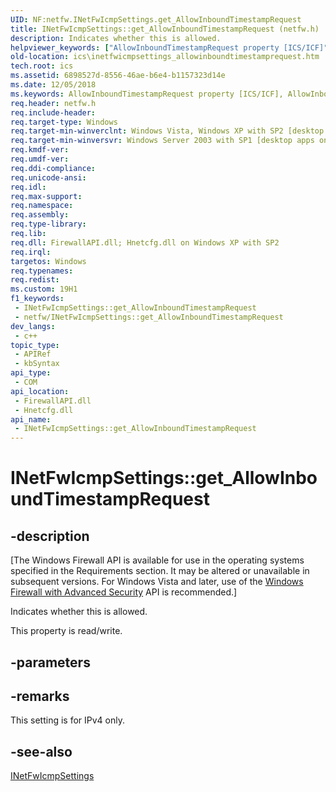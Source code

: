 ```yaml
---
UID: NF:netfw.INetFwIcmpSettings.get_AllowInboundTimestampRequest
title: INetFwIcmpSettings::get_AllowInboundTimestampRequest (netfw.h)
description: Indicates whether this is allowed.
helpviewer_keywords: ["AllowInboundTimestampRequest property [ICS/ICF]","AllowInboundTimestampRequest property [ICS/ICF]","INetFwIcmpSettings interface","INetFwIcmpSettings interface [ICS/ICF]","AllowInboundTimestampRequest property","INetFwIcmpSettings.AllowInboundTimestampRequest","INetFwIcmpSettings.get_AllowInboundTimestampRequest","INetFwIcmpSettings::AllowInboundTimestampRequest","INetFwIcmpSettings::get_AllowInboundTimestampRequest","INetFwIcmpSettings::put_AllowInboundTimestampRequest","get_AllowInboundTimestampRequest","ics.inetfwicmpsettings_allowinboundtimestamprequest","netfw/INetFwIcmpSettings::AllowInboundTimestampRequest","netfw/INetFwIcmpSettings::get_AllowInboundTimestampRequest","netfw/INetFwIcmpSettings::put_AllowInboundTimestampRequest"]
old-location: ics\inetfwicmpsettings_allowinboundtimestamprequest.htm
tech.root: ics
ms.assetid: 6898527d-8556-46ae-b6e4-b1157323d14e
ms.date: 12/05/2018
ms.keywords: AllowInboundTimestampRequest property [ICS/ICF], AllowInboundTimestampRequest property [ICS/ICF],INetFwIcmpSettings interface, INetFwIcmpSettings interface [ICS/ICF],AllowInboundTimestampRequest property, INetFwIcmpSettings.AllowInboundTimestampRequest, INetFwIcmpSettings.get_AllowInboundTimestampRequest, INetFwIcmpSettings::AllowInboundTimestampRequest, INetFwIcmpSettings::get_AllowInboundTimestampRequest, INetFwIcmpSettings::put_AllowInboundTimestampRequest, get_AllowInboundTimestampRequest, ics.inetfwicmpsettings_allowinboundtimestamprequest, netfw/INetFwIcmpSettings::AllowInboundTimestampRequest, netfw/INetFwIcmpSettings::get_AllowInboundTimestampRequest, netfw/INetFwIcmpSettings::put_AllowInboundTimestampRequest
req.header: netfw.h
req.include-header: 
req.target-type: Windows
req.target-min-winverclnt: Windows Vista, Windows XP with SP2 [desktop apps only]
req.target-min-winversvr: Windows Server 2003 with SP1 [desktop apps only]
req.kmdf-ver: 
req.umdf-ver: 
req.ddi-compliance: 
req.unicode-ansi: 
req.idl: 
req.max-support: 
req.namespace: 
req.assembly: 
req.type-library: 
req.lib: 
req.dll: FirewallAPI.dll; Hnetcfg.dll on Windows XP with SP2
req.irql: 
targetos: Windows
req.typenames: 
req.redist: 
ms.custom: 19H1
f1_keywords:
 - INetFwIcmpSettings::get_AllowInboundTimestampRequest
 - netfw/INetFwIcmpSettings::get_AllowInboundTimestampRequest
dev_langs:
 - c++
topic_type:
 - APIRef
 - kbSyntax
api_type:
 - COM
api_location:
 - FirewallAPI.dll
 - Hnetcfg.dll
api_name:
 - INetFwIcmpSettings::get_AllowInboundTimestampRequest
---
```


# INetFwIcmpSettings::get_AllowInboundTimestampRequest


## -description

<p class="CCE_Message">[The Windows Firewall API is available for use in the operating systems specified in the Requirements section. It may be altered or unavailable in subsequent versions. For Windows Vista and later, use of the <a href="/previous-versions/windows/desktop/ics/windows-firewall-advanced-security-start-page">Windows Firewall with Advanced Security</a> API is recommended.]

Indicates whether this is allowed.

This property is read/write.

## -parameters

## -remarks

This setting is  for IPv4 only.

## -see-also

<a href="/previous-versions/windows/desktop/api/netfw/nn-netfw-inetfwicmpsettings">INetFwIcmpSettings</a>

